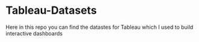 # Tableau-Datasets #

Here in this repo you can find the datastes for Tableau which I used to build interactive dashboards      
